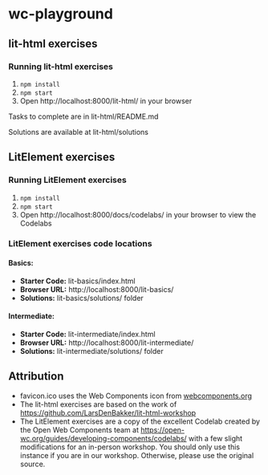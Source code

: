 wc-playground
=============

## lit-html exercises
### Running lit-html exercises

1. `npm install`
2. `npm start`
3. Open http://localhost:8000/lit-html/ in your browser

Tasks to complete are in lit-html/README.md

Solutions are available at lit-html/solutions

## LitElement exercises
### Running LitElement exercises

1. `npm install`
2. `npm start`
3. Open http://localhost:8000/docs/codelabs/ in your browser to view the Codelabs

### LitElement exercises code locations

#### Basics:
- **Starter Code:** lit-basics/index.html
- **Browser URL:** http://localhost:8000/lit-basics/
- **Solutions:** lit-basics/solutions/ folder

#### Intermediate:
- **Starter Code:** lit-intermediate/index.html
- **Browser URL:** http://localhost:8000/lit-intermediate/
- **Solutions:** lit-intermediate/solutions/ folder


## Attribution
- favicon.ico uses the Web Components icon from [webcomponents.org](https://www.webcomponents.org/assets)
- The lit-html exercises are based on the work of https://github.com/LarsDenBakker/lit-html-workshop
- The LitElement exercises are a copy of the excellent Codelab created by the Open Web Components team at https://open-wc.org/guides/developing-components/codelabs/ with a few slight modifications for an in-person workshop. You should only use this instance if you are in our workshop. Otherwise, please use the original source.
